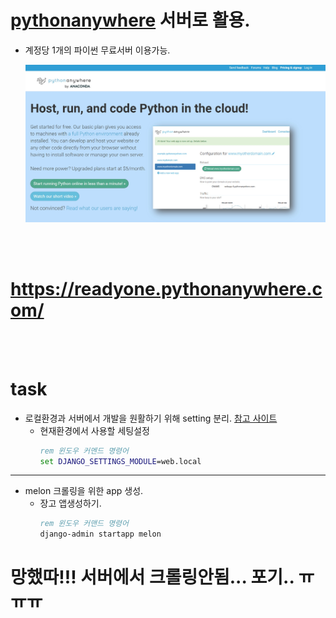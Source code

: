 # <a href='https://www.pythonanywhere.com/'> pythonanywhere</a> 서버로 활용.

- 계정당 1개의 파이썬 무료서버 이용가능.

  <img src='media/mainPageOfPythonanywhere.jpg'>

<br>
<br>

# https://readyone.pythonanywhere.com/

<br>
<br>

# task

- 로컬환경과 서버에서 개발을 원활하기 위해 setting 분리. <a href="https://wikidocs.net/75560">참고 사이트</a>
  - 현재환경에서 사용할 세팅설정
    ```cmd
    rem 윈도우 커멘드 명령어
    set DJANGO_SETTINGS_MODULE=web.local
    ```

---

- melon 크롤링을 위한 app 생성.
  - 장고 앱생성하기.
    ```cmd
    rem 윈도우 커맨드 명령어
    django-admin startapp melon
    ```

# 망했따!!! 서버에서 크롤링안됨... 포기.. ㅠㅠㅠ
